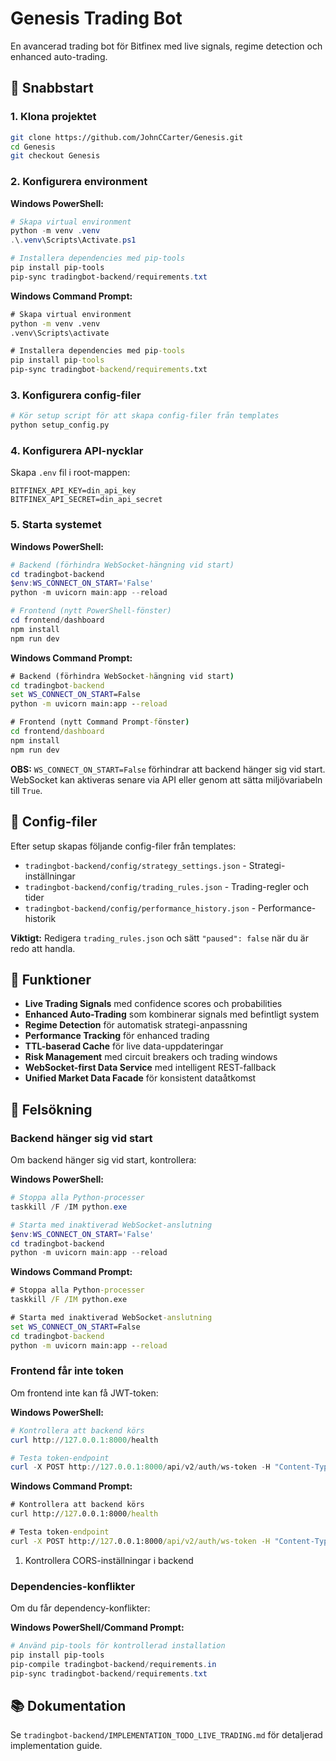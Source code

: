 # Genesis Trading Bot

En avancerad trading bot för Bitfinex med live signals, regime detection och enhanced auto-trading.

## 🚀 Snabbstart

### 1. Klona projektet

```bash
git clone https://github.com/JohnCCarter/Genesis.git
cd Genesis
git checkout Genesis
```

### 2. Konfigurera environment

**Windows PowerShell:**

```powershell
# Skapa virtual environment
python -m venv .venv
.\.venv\Scripts\Activate.ps1

# Installera dependencies med pip-tools
pip install pip-tools
pip-sync tradingbot-backend/requirements.txt
```

**Windows Command Prompt:**

```cmd
# Skapa virtual environment
python -m venv .venv
.venv\Scripts\activate

# Installera dependencies med pip-tools
pip install pip-tools
pip-sync tradingbot-backend/requirements.txt
```

### 3. Konfigurera config-filer

```bash
# Kör setup script för att skapa config-filer från templates
python setup_config.py
```

### 4. Konfigurera API-nycklar

Skapa `.env` fil i root-mappen:

```env
BITFINEX_API_KEY=din_api_key
BITFINEX_API_SECRET=din_api_secret
```

### 5. Starta systemet

**Windows PowerShell:**

```powershell
# Backend (förhindra WebSocket-hängning vid start)
cd tradingbot-backend
$env:WS_CONNECT_ON_START='False'
python -m uvicorn main:app --reload

# Frontend (nytt PowerShell-fönster)
cd frontend/dashboard
npm install
npm run dev
```

**Windows Command Prompt:**

```cmd
# Backend (förhindra WebSocket-hängning vid start)
cd tradingbot-backend
set WS_CONNECT_ON_START=False
python -m uvicorn main:app --reload

# Frontend (nytt Command Prompt-fönster)
cd frontend/dashboard
npm install
npm run dev
```

**OBS:** `WS_CONNECT_ON_START=False` förhindrar att backend hänger sig vid start. WebSocket kan aktiveras senare via API eller genom att sätta miljövariabeln till `True`.

## 📁 Config-filer

Efter setup skapas följande config-filer från templates:

- `tradingbot-backend/config/strategy_settings.json` - Strategi-inställningar
- `tradingbot-backend/config/trading_rules.json` - Trading-regler och tider
- `tradingbot-backend/config/performance_history.json` - Performance-historik

**Viktigt:** Redigera `trading_rules.json` och sätt `"paused": false` när du är redo att handla.

## 🎯 Funktioner

- **Live Trading Signals** med confidence scores och probabilities
- **Enhanced Auto-Trading** som kombinerar signals med befintligt system
- **Regime Detection** för automatisk strategi-anpassning
- **Performance Tracking** för enhanced trading
- **TTL-baserad Cache** för live data-uppdateringar
- **Risk Management** med circuit breakers och trading windows
- **WebSocket-first Data Service** med intelligent REST-fallback
- **Unified Market Data Facade** för konsistent dataåtkomst

## 🔧 Felsökning

### Backend hänger sig vid start

Om backend hänger sig vid start, kontrollera:

**Windows PowerShell:**

```powershell
# Stoppa alla Python-processer
taskkill /F /IM python.exe

# Starta med inaktiverad WebSocket-anslutning
$env:WS_CONNECT_ON_START='False'
cd tradingbot-backend
python -m uvicorn main:app --reload
```

**Windows Command Prompt:**

```cmd
# Stoppa alla Python-processer
taskkill /F /IM python.exe

# Starta med inaktiverad WebSocket-anslutning
set WS_CONNECT_ON_START=False
cd tradingbot-backend
python -m uvicorn main:app --reload
```

### Frontend får inte token

Om frontend inte kan få JWT-token:

**Windows PowerShell:**

```powershell
# Kontrollera att backend körs
curl http://127.0.0.1:8000/health

# Testa token-endpoint
curl -X POST http://127.0.0.1:8000/api/v2/auth/ws-token -H "Content-Type: application/json" -d '{"user_id":"test","scope":"read","expiry_hours":1}'
```

**Windows Command Prompt:**

```cmd
# Kontrollera att backend körs
curl http://127.0.0.1:8000/health

# Testa token-endpoint
curl -X POST http://127.0.0.1:8000/api/v2/auth/ws-token -H "Content-Type: application/json" -d "{\"user_id\":\"test\",\"scope\":\"read\",\"expiry_hours\":1}"
```

1. Kontrollera CORS-inställningar i backend

### Dependencies-konflikter

Om du får dependency-konflikter:

**Windows PowerShell/Command Prompt:**

```powershell
# Använd pip-tools för kontrollerad installation
pip install pip-tools
pip-compile tradingbot-backend/requirements.in
pip-sync tradingbot-backend/requirements.txt
```

## 📚 Dokumentation

Se `tradingbot-backend/IMPLEMENTATION_TODO_LIVE_TRADING.md` för detaljerad implementation guide.
